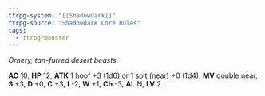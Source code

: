 ```yaml
---
ttrpg-system: "[[Shadowdark]]"
ttrpg-source: "Shadowdark Core Rules"
tags:
  - ttrpg/monster
---
```


_Ornery, tan-furred desert beasts._

**AC** 10, **HP** 12, **ATK** 1 hoof +3 (1d6) or 1 spit (near) +0 (1d4), **MV** double near, **S** +3, **D** +0, **C** +3, **I** -2, **W** +1, **Ch** -3, **AL** N, **LV** 2


